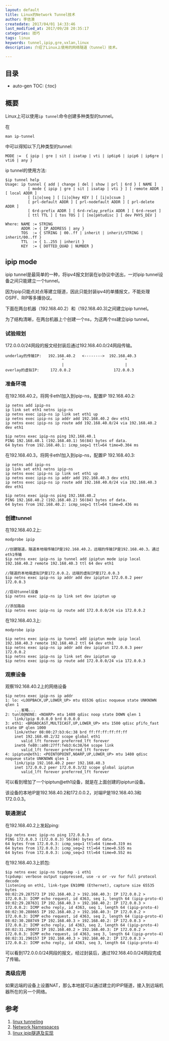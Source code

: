 ```yaml
---
layout: default
title: Linux的Network Tunnel技术
author: 李佶澳
createdate: 2017/04/01 14:33:46
last_modified_at: 2017/09/28 20:35:17
categories: 技巧
tags: linux
keywords: tunnel,ipip,gre,vxlan,linux
description: 介绍了Linux上使用的网络隧道（tunnel）技术。

---
```


## 目录
* auto-gen TOC:
{:toc}

## 概要

Linux上可以使用`ip tunnel`命令创建多种类型的tunnel。

在

	man ip-tunnel

中可以得知以下几种类型的tunnel:

	MODE :=  { ipip | gre | sit | isatap | vti | ip6ip6 | ipip6 | ip6gre | vti6 | any }

ip tunnel的使用方法:

	$ip tunnel help
	Usage: ip tunnel { add | change | del | show | prl | 6rd } [ NAME ]
	          [ mode { ipip | gre | sit | isatap | vti } ] [ remote ADDR ] [ local ADDR ]
	          [ [i|o]seq ] [ [i|o]key KEY ] [ [i|o]csum ]
	          [ prl-default ADDR ] [ prl-nodefault ADDR ] [ prl-delete ADDR ]
	          [ 6rd-prefix ADDR ] [ 6rd-relay_prefix ADDR ] [ 6rd-reset ]
	          [ ttl TTL ] [ tos TOS ] [ [no]pmtudisc ] [ dev PHYS_DEV ]
	
	Where: NAME := STRING
	       ADDR := { IP_ADDRESS | any }
	       TOS  := { STRING | 00..ff | inherit | inherit/STRING | inherit/00..ff }
	       TTL  := { 1..255 | inherit }
	       KEY  := { DOTTED_QUAD | NUMBER }

## ipip mode

ipip tunnel是最简单的一种，将ipv4报文封装在ip协议中送出，一对ipip tunnel设备之间只能建立一个tunnel。

因为ipip只能点对点等建立隧道，因此只能封装ipv4的单播报文，不能处理OSPF、RIP等多播协议。

下面在两台机器（192.168.40.2）和（192.168.40.3)之间建立ipip tunnel。

为了结构清晰，在两台机器上个创建一个ns，为这两个ns建立ipip tunnel。

### 试验规划

172.0.0.0/24网段的报文经封装后通过192.168.40.0/24网段传输。

	underlay的传输IP:   192.168.40.2   <-------->  192.168.40.3
	                         ^                           ^
	                         |                           |
	overlay的虚拟IP:     172.0.0.2                   172.0.0.3

### 准备环境

在192.168.40.2，将网卡eth1加入到ipip-ns，配置IP 192.168.40.2:

	ip netns add ipip-ns
	ip link set eth1 netns ipip-ns
	ip netns exec ipip-ns ip link set eth1 up
	ip netns exec ipip-ns ip addr add 192.168.40.2 dev eth1
	ip netns exec ipip-ns ip route add 192.168.40.0/24 via 192.168.40.2 dev eth1

	$ip netns exec ipip-ns ping 192.168.40.1
	PING 192.168.40.1 (192.168.40.1) 56(84) bytes of data.
	64 bytes from 192.168.40.1: icmp_seq=1 ttl=64 time=0.304 ms

在192.168.40.3，将网卡eth1加入到ipip-ns，配置IP 192.168.40.3:

	ip netns add ipip-ns
	ip link set eth1 netns ipip-ns
	ip netns exec ipip-ns ip link set eth1 up
	ip netns exec ipip-ns ip addr add 192.168.40.3 dev eth1
	ip netns exec ipip-ns ip route add 192.168.40.0/24 via 192.168.40.3 dev eth1

	$ip netns exec ipip-ns ping 192.168.40.2
	PING 192.168.40.2 (192.168.40.2) 56(84) bytes of data.
	64 bytes from 192.168.40.2: icmp_seq=1 ttl=64 time=0.436 ms

### 创建tunnel

在192.168.40.2上:

	modprobe ipip

	//创建隧道，隧道本地端传输IP是192.168.40.2，远端的传输IP是192.168.40.3，通过eth1传输
	$ip netns exec ipip-ns ip tunnel add ipiptun mode ipip local 192.168.40.2 remote 192.168.40.3 ttl 64 dev eth1
	
	//隧道的本地端虚拟IP是172.0.0.2，远端的虚拟IP是172.0.0.3
	$ip netns exec ipip-ns ip addr add dev ipiptun 172.0.0.2 peer 172.0.0.3

	//启动tunnel设备
	$ip netns exec ipip-ns ip link set dev ipiptun up

	//添加路由
	$ip netns exec ipip-ns ip route add 172.0.0.0/24 via 172.0.0.2

在192.168.40.3上:

	modprobe ipip

	$ip netns exec ipip-ns ip tunnel add ipiptun mode ipip local 192.168.40.3 remote 192.168.40.2 ttl 64 dev eth1
	$ip netns exec ipip-ns ip addr add dev ipiptun 172.0.0.3 peer 172.0.0.2
	$ip netns exec ipip-ns ip link set dev ipiptun up
	$ip netns exec ipip-ns ip route add 172.0.0.0/24 via 172.0.0.3

### 观察设备

观察192.168.40.2上的网络设备

	$ip netns exec ipip-ns ip addr
	1: lo: <LOOPBACK,UP,LOWER_UP> mtu 65536 qdisc noqueue state UNKNOWN qlen 1
	    ...省略...
	2: tunl0@NONE: <NOARP> mtu 1480 qdisc noop state DOWN qlen 1
	    link/ipip 0.0.0.0 brd 0.0.0.0
	3: eth1: <BROADCAST,MULTICAST,UP,LOWER_UP> mtu 1500 qdisc pfifo_fast state UP qlen 1000
	    link/ether 08:00:27:b3:6c:38 brd ff:ff:ff:ff:ff:ff
	    inet 192.168.40.2/32 scope global eth1
	       valid_lft forever preferred_lft forever
	    inet6 fe80::a00:27ff:feb3:6c38/64 scope link
	       valid_lft forever preferred_lft forever
	4: ipiptun@eth1: <POINTOPOINT,NOARP,UP,LOWER_UP> mtu 1480 qdisc noqueue state UNKNOWN qlen 1
	    link/ipip 192.168.40.2 peer 192.168.40.3
	    inet 172.0.0.2 peer 172.0.0.3/32 scope global ipiptun
	       valid_lft forever preferred_lft forever

可以看到增加了一个ipiptun@eth1设备，就是在上面创建的ipiptun设备。

该设备的本地IP是192.168.40.2和172.0.0.2，对端IP是192.168.40.3和172.0.0.3。

### 联通测试

在192.168.40.2上发起ping:

	$ip netns exec ipip-ns ping 172.0.0.3
	PING 172.0.0.3 (172.0.0.3) 56(84) bytes of data.
	64 bytes from 172.0.0.3: icmp_seq=1 ttl=64 time=0.319 ms
	64 bytes from 172.0.0.3: icmp_seq=2 ttl=64 time=0.535 ms
	64 bytes from 172.0.0.3: icmp_seq=3 ttl=64 time=0.552 ms

在192.168.40.3上抓包:

	$ip netns exec ipip-ns tcpdump -i eth1
	tcpdump: verbose output suppressed, use -v or -vv for full protocol decode
	listening on eth1, link-type EN10MB (Ethernet), capture size 65535 bytes
	08:02:29.287573 IP 192.168.40.2 > 192.168.40.3: IP 172.0.0.2 > 172.0.0.3: ICMP echo request, id 4363, seq 1, length 64 (ipip-proto-4)
	08:02:29.287631 IP 192.168.40.3 > 192.168.40.2: IP 172.0.0.3 > 172.0.0.2: ICMP echo reply, id 4363, seq 1, length 64 (ipip-proto-4)
	08:02:30.288665 IP 192.168.40.2 > 192.168.40.3: IP 172.0.0.2 > 172.0.0.3: ICMP echo request, id 4363, seq 2, length 64 (ipip-proto-4)
	08:02:30.288749 IP 192.168.40.3 > 192.168.40.2: IP 172.0.0.3 > 172.0.0.2: ICMP echo reply, id 4363, seq 2, length 64 (ipip-proto-4)
	08:02:31.290073 IP 192.168.40.2 > 192.168.40.3: IP 172.0.0.2 > 172.0.0.3: ICMP echo request, id 4363, seq 3, length 64 (ipip-proto-4)
	08:02:31.290157 IP 192.168.40.3 > 192.168.40.2: IP 172.0.0.3 > 172.0.0.2: ICMP echo reply, id 4363, seq 3, length 64 (ipip-proto-4)

可以看到172.0.0.0/24网段的报文，经过封装后，通过192.168.40.0/24网段完成了传输。

### 高级应用

如果远端的设备上设置NAT，那么本地就可以通过建立的IPIP隧道，接入到远端机器所在的另一个网络。

## 参考

1. [linux tunneling][1]
2. [Network Namespaces][2]
3. [linux ipip隧道及实现][3]

[1]: https://wiki.linuxfoundation.org/networking/tunneling  "linux tunneling" 
[2]: https://lwn.net/Articles/580893/ "Network Namespaces"
[3]: http://www.361way.com/linux-tunnel/5199.html  "linux ipip隧道及实现"
